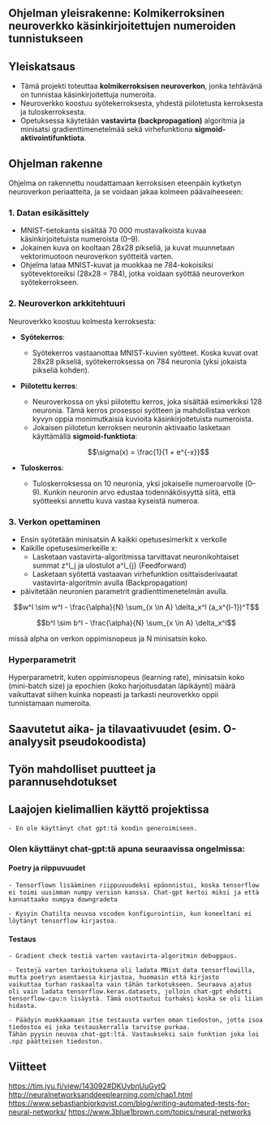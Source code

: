 ## Ohjelman yleisrakenne: Kolmikerroksinen neuroverkko käsinkirjoitettujen numeroiden tunnistukseen

## Yleiskatsaus

- Tämä projekti toteuttaa **kolmikerroksisen neuroverkon**, jonka tehtävänä on tunnistaa käsinkirjoitettuja numeroita.
- Neuroverkko koostuu syötekerroksesta, yhdestä piilotetusta kerroksesta ja tuloskerroksesta.
- Opetuksessa käytetään **vastavirta (backpropagation)** algoritmia ja minisatsi gradienttimenetelmää sekä virhefunktiona **sigmoid-aktivointifunktiota**.

## Ohjelman rakenne

Ohjelma on rakennettu noudattamaan kerroksisen eteenpäin kytketyn neuroverkon periaatteita, ja se voidaan jakaa kolmeen päävaiheeseen:

### 1. Datan esikäsittely
- MNIST-tietokanta sisältää 70 000 mustavalkoista kuvaa käsinkirjoitetuista numeroista (0–9).
- Jokainen kuva on kooltaan 28x28 pikseliä, ja kuvat muunnetaan vektorimuotoon neuroverkon syötteitä varten.
- Ohjelma lataa MNIST-kuvat ja muokkaa ne 784-kokoisiksi syötevektoreiksi (28x28 = 784), jotka voidaan syöttää neuroverkon syötekerrokseen.

### 2. Neuroverkon arkkitehtuuri
Neuroverkko koostuu kolmesta kerroksesta:

- **Syötekerros**: 
  - Syötekerros vastaanottaa MNIST-kuvien syötteet. Koska kuvat ovat 28x28 pikseliä, syötekerroksessa on 784 neuronia (yksi jokaista pikseliä kohden).

- **Piilotettu kerros**: 
  - Neuroverkossa on yksi piilotettu kerros, joka sisältää esimerkiksi 128 neuronia. Tämä kerros prosessoi syötteen ja mahdollistaa verkon kyvyn oppia monimutkaisia kuvioita käsinkirjoitetuista numeroista.
  - Jokaisen piilotetun kerroksen neuronin aktivaatio lasketaan käyttämällä **sigmoid-funktiota**:
    ```math
    \sigma(x) = \frac{1}{1 + e^{-x}}
    ```

- **Tuloskerros**: 
  - Tuloskerroksessa on 10 neuronia, yksi jokaiselle numeroarvolle (0–9). Kunkin neuronin arvo edustaa todennäköisyyttä siitä, että syötteeksi annettu kuva vastaa kyseistä numeroa.

### 3. Verkon opettaminen
- Ensin syötetään minisatsin A kaikki opetusesimerkit x verkolle
- Kaikille opetusesimerkeille x:
  -  Lasketaan vastavirta-algoritmissa tarvittavat neuronikohtaiset summat z^l_j ja ulostulot a^l_{j} (Feedforward)
  -  Lasketaan syötettä vastaavan virhefunktion osittaisderivaatat vastavirta-algoritmin avulla (Backpropagation)
- päivitetään neuronien parametrit gradienttimenetelmän avulla.
```math
w^l \sim w^l - \frac{\alpha}{N} \sum_{x \in A} \delta_x^l (a_x^{l-1})^T
```

```math
b^l \sim b^l - \frac{\alpha}{N} \sum_{x \in A} \delta_x^l
```
missä alpha on verkon oppimisnopeus ja N minisatsin koko.

### Hyperparametrit
Hyperparametrit, kuten oppimisnopeus (learning rate), minisatsin koko (mini-batch size) ja epochien (koko harjoitusdatan läpikäynti) määrä vaikuttavat siihen kuinka nopeasti ja tarkasti neuroverkko oppii tunnistamaan numeroita.

## Saavutetut aika- ja tilavaativuudet (esim. O-analyysit pseudokoodista)


## Työn mahdolliset puutteet ja parannusehdotukset


## Laajojen kielimallien käyttö projektissa
    - En ole käyttänyt chat gpt:tä koodin generoimiseen.

### Olen käyttänyt chat-gpt:tä apuna seuraavissa ongelmissa:

#### Poetry ja riippuvuudet
    - Tensorflown lisääminen riippuvuudeksi epäonnistui, koska tensorflow ei toimi uusimman numpy version kanssa. Chat-gpt kertoi miksi ja että kannattaako numpya downgradeta

    - Kysyin Chatilta neuvoa vscoden konfigurointiin, kun koneeltani ei löytänyt tensorflow kirjastoa.

#### Testaus
    - Gradient check testiä varten vastavirta-algoritmin debuggaus.

    - Testejä varten tarkoituksena oli ladata MNist data tensorflowilla, mutta poetryn asentaessa kirjastoa, huomasin että kirjasto
    vaikuttaa turhan raskaalta vain tähän tarkotukseen. Seuraava ajatus oli vain ladata tensorflow.keras.datasets, jolloin chat-gpt ehdotti
    tensorflow-cpu:n lisäystä. Tämä osottautui turhaksi koska se oli liian hidasta.

    - Päädyin muokkaamaan itse testausta varten oman tiedoston, jotta isoa tiedostoa ei joka testauskerralla tarvitse purkaa.
    Tähän pyysin neuvoa chat-gpt:ltä. Vastaukseksi sain funktion joka loi .npz päätteisen tiedoston.


## Viitteet
https://tim.jyu.fi/view/143092#DKUvbnUuGytQ
http://neuralnetworksanddeeplearning.com/chap1.html
https://www.sebastianbjorkqvist.com/blog/writing-automated-tests-for-neural-networks/
https://www.3blue1brown.com/topics/neural-networks
